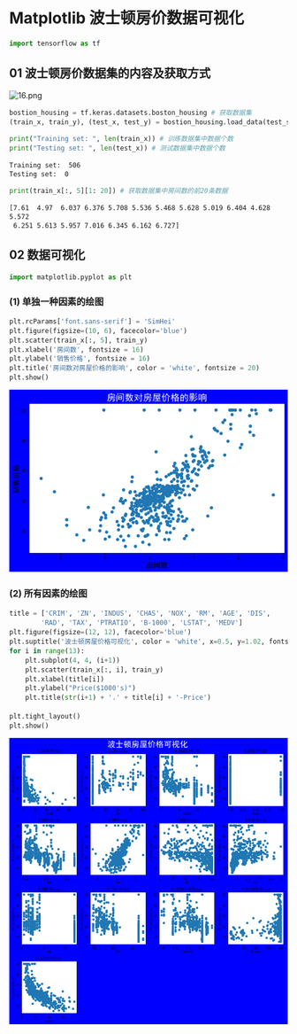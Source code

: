 # Matplotlib 波士顿房价数据可视化


```python
import tensorflow as tf
```

## 01 波士顿房价数据集的内容及获取方式
![16.png](attachment:16.png)


```python
bostion_housing = tf.keras.datasets.boston_housing # 获取数据集
(train_x, train_y), (test_x, test_y) = bostion_housing.load_data(test_split = 0) # 加载数据集
```


```python
print("Training set: ", len(train_x)) # 训练数据集中数据个数
print("Testing set: ", len(test_x)) # 测试数据集中数据个数
```

    Training set:  506
    Testing set:  0
    


```python
print(train_x[:, 5][1: 20]) # 获取数据集中房间数的前20条数据
```

    [7.61  4.97  6.037 6.376 5.708 5.536 5.468 5.628 5.019 6.404 4.628 5.572
     6.251 5.613 5.957 7.016 6.345 6.162 6.727]
    

## 02 数据可视化


```python
import matplotlib.pyplot as plt
```

### (1) 单独一种因素的绘图


```python
plt.rcParams['font.sans-serif'] = 'SimHei'
plt.figure(figsize=(10, 6), facecolor='blue')
plt.scatter(train_x[:, 5], train_y)
plt.xlabel('房间数', fontsize = 16)
plt.ylabel('销售价格', fontsize = 16)
plt.title('房间数对房屋价格的影响', color = 'white', fontsize = 20)
plt.show()
```


![png](output_9_0.png)


### (2) 所有因素的绘图


```python
title = ['CRIM', 'ZN', 'INDUS', 'CHAS', 'NOX', 'RM', 'AGE', 'DIS',
        'RAD', 'TAX', 'PTRATIO', 'B-1000', 'LSTAT', 'MEDV']
plt.figure(figsize=(12, 12), facecolor='blue')
plt.suptitle('波士顿房屋价格可视化', color = 'white', x=0.5, y=1.02, fontsize = 25)
for i in range(13):
    plt.subplot(4, 4, (i+1))
    plt.scatter(train_x[:, i], train_y)
    plt.xlabel(title[i])
    plt.ylabel("Price($1000's)")
    plt.title(str(i+1) + '.' + title[i] + '-Price')
    
plt.tight_layout()
plt.show()
```


![png](output_11_0.png)



```python

```
